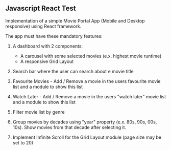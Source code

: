 ## Javascript React Test

Implementation of a simple Movie Portal App (Mobile and Desktop responsive) using React framework.

The app must have these mandatory features: 

1. A dashboard with 2 components:
    - A carousel with some selected movies (e.x. highest movie runtime) 
    - A responsive Grid Layout

2. Search bar where the user can search about e movie title 

3. Favourite Movies - Add / Remove a movie in the users favourite movie list and a module to show this list

4. Watch Later - Add / Remove a movie in the users "watch later" movie list and a module to show this list

5. Filter movie list by genre

6. Group movies by decades using "year" property (e.x. 80s, 90s, 00s, 10s). Show movies from that decade after selecting it.

7. Implement Infinite Scroll for the Grid Layout module (page size may be set to 20) 
